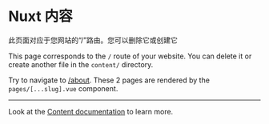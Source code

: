 # Nuxt 内容
此页面对应于您网站的“/”路由。您可以删除它或创建它

This page corresponds to the `/` route of your website. You can delete it or create 
another file in the `content/` directory.

Try to navigate to [/about](/about). These 2 pages are rendered by the `pages/[...slug].vue` component.

---

Look at the [Content documentation](https://content.nuxtjs.org/) to learn more.
